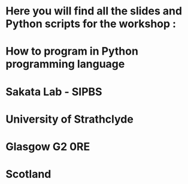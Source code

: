# Here you will find all the slides and Python scripts for the workshop : 
# How to program in Python programming language
# Sakata Lab - SIPBS
# University of Strathclyde
# Glasgow G2 0RE
# Scotland
